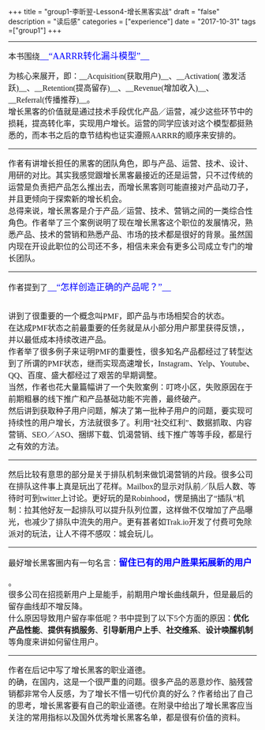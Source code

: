 +++
title = "group1-李昕翌-Lesson4-增长黑客实战"
draft = "false"
description = "读后感"
categories = ["experience"]
date = "2017-10-31"
tags =["group1"]
+++

---


<font face="微软雅黑" size="3">
本书围绕<font face="微软雅黑" size="4" color="blue">__“AARRR转化漏斗模型”__</font></p>为核心来展开，即：__Acquisition(获取用户)__、__Activation( 激发活跃)__、__Retention(提高留存)__、__Revenue(增加收入)__、__Referral(传播推荐)__。<br/>
增长黑客的价值就是通过技术手段优化产品／运营，减少这些环节中的损耗，提高转化率，实现用户增长。运营的同学应该对这个模型都挺熟悉的，而本书之后的章节结构也证实遵照AARRR的顺序来安排的。<br/>


---
<font face="微软雅黑" size="3">
作者有讲增长担任的黑客的团队角色，即与产品、运营、技术、设计、用研的对比。其实我感觉跟增长黑客最接近的还是运营，只不过传统的运营是负责把产品怎么推出去，而增长黑客则可能直接对产品动刀子，并且更倾向于探索新的增长机会。<br/>
总得来说，增长黑客是介于产品／运营、技术、营销之间的一类综合性角色。作者举了三个案例说明了现在增长黑客这个职位的发展情况，熟悉产品、技术的营销和熟悉产品、市场的技术都是很好的背景。虽然国内现在开设此职位的公司还不多，相信未来会有更多公司成立专门的增长团队。

---

<font face="微软雅黑" size="3">
作者提到了<font face="微软雅黑" size="4" color="blue">__“怎样创造正确的产品呢？”__</font></p><br/>
讲到了很重要的一个概念叫PMF，即产品与市场相契合的状态。<br/>
在达成PMF状态之前最重要的任务就是从小部分用户那里获得反馈，，并以最低成本持续改进产品。<br/>
作者举了很多例子来证明PMF的重要性，很多知名产品都经过了转型达到了所谓的PMF状态，继而实现高速增长，Instagram、Yelp、Youtube、QQ、百度、盛大都经过了艰苦的早期调整。<br/>
当然，作者也花大量篇幅讲了一个失败案例：叮咚小区，失败原因在于前期粗暴的线下推广和产品基础功能不完善，最终破产。<br/>
然后讲到获取种子用户问题，解决了第一批种子用户的问题，要实现可持续性的用户增长，方法就很多了。利用“社交红利”、数据抓取、内容营销、SEO／ASO、捆绑下载、饥渴营销、线下推广等等手段，都是行之有效的方法。

---

<font face="微软雅黑" size="3">
然后比较有意思的部分是关于排队机制来做饥渴营销的片段。很多公司在排队这件事上真是玩出了花样。Mailbox的显示对队前／队后人数、等待时可到twitter上讨论。更好玩的是Robinhood，愣是搞出了“插队”机制：拉其他好友一起排队可以提升队列位置，这样做不仅增加了产品曝光，也减少了排队中流失的用户。更有甚者如Trak.io开发了付费可免除派对的玩法，让人不得不感叹：城会玩儿。

---
<font face="微软雅黑" size="3">

最好增长黑客圈内有一句名言：<font face="微软雅黑" size="4" color="blue">__留住已有的用户胜果拓展新的用户__</font></p>。<br/>
很多公司在招揽新用户上是能手，前期用户增长曲线飙升，但是最后的留存曲线却不增反降。<br/>
什么原因导致用户留存率低呢？书中提到了以下5个方面的原因：__优化产品性能__、__提供有损服务__、__引导新用户上手__、__社交维系__、__设计唤醒机制__ 等角度来讲如何留住用户。

---
<font face="微软雅黑" size="3">
作者在后记中写了增长黑客的职业道德。<br/>
的确，在国内，这是一个很严重的问题。很多产品的恶意炒作、脑残营销都非常令人反感，为了增长不惜一切代价真的好么？作者给出了自己的思考，增长黑客要有自己的职业道德。在附录中给出了增长黑客应当关注的常用指标以及国外优秀增长黑客名单，都是很有价值的资料。
